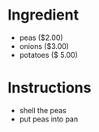 # Ingredient
- peas ($2.00)
- onions ($3.00)
- potatoes ($ 5.00)
# Instructions
- shell the peas
- put peas into pan
